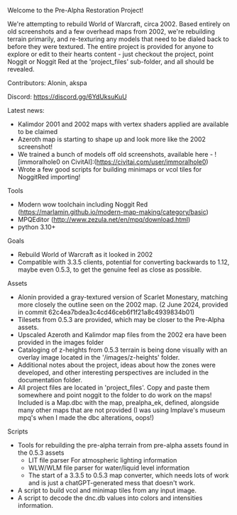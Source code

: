 Welcome to the Pre-Alpha Restoration Project!

We're attempting to rebuild World of Warcraft, circa 2002. Based entirely on old screenshots and a few overhead maps from 2002, we're rebuilding terrain primarily, and re-texturing any models that need to be dialed back to before they were textured. The entire project is provided for anyone to explore or edit to their hearts content - just checkout the project, point Noggit or Noggit Red at the 'project_files' sub-folder, and all should be revealed.

Contributors: Alonin, akspa

Discord: https://discord.gg/6YdUksuKuU

Latest news:
* Kalimdor 2001 and 2002 maps with vertex shaders applied are available to be claimed
* Azeroth map is starting to shape up and look more like the 2002 screenshot!
* We trained a bunch of models off old screenshots, available here - ![immoralhole0 on CivitAI]:(https://civitai.com/user/immoralhole0)
* Wrote a few good scripts for building minimaps or vcol tiles for NoggitRed importing!

Tools

* Modern wow toolchain including Noggit Red (https://marlamin.github.io/modern-map-making/category/basic)
* MPQEditor (http://www.zezula.net/en/mpq/download.html)
* python 3.10+


Goals

- Rebuild World of Warcraft as it looked in 2002
- Compatible with 3.3.5 clients, potential for converting backwards to 1.12, maybe even 0.5.3, to get the genuine feel as close as possible.

Assets

- Alonin provided a gray-textured version of Scarlet Monestary, matching more closely the outline seen on the 2002 map. (2 June 2024, provided in commit 62c4ea7bdea3c4cd46ceb6f1f21a8c4939834b01)
- Tilesets from 0.5.3 are provided, which may be closer to the Pre-Alpha assets.
- Upscaled Azeroth and Kalimdor map files from the 2002 era have been provided in the images folder
- Cataloging of z-heights from 0.5.3 terrain is being done visually with an overlay image located in the '/images/z-heights' folder.
- Additional notes about the project, ideas about how the zones were developed, and other interesting perspectives are included in the documentation folder.
- All project files are located in 'project_files'. Copy and paste them somewhere and point noggit to the folder to do work on the maps! Included is a Map.dbc with the map, prealpha_ek, defined, alongside many other maps that are not provided (I was using Implave's museum mpq's when I made the dbc alterations, oops!)

Scripts

- Tools for rebuilding the pre-alpha terrain from pre-alpha assets found in the 0.5.3 assets
  - LIT file parser For atmospheric lighting information
  - WLW/WLM file parser for water/liquid level information
  - The start of a 3.3.5 to 0.5.3 map converter, which needs lots of work and is just a chatGPT-generated mess that doesn't work.
- A script to build vcol and minimap tiles from any input image.
- A script to decode the dnc.db values into colors and intensities information.


